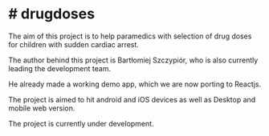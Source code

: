 # # drugdoses
The aim of this project is to help paramedics with selection of drug doses for children with sudden cardiac arrest.

The author behind this project is Bartłomiej Szczypiór, who is also currently leading the development team.

He already made a working demo app, which we are now porting to Reactjs.

The project is aimed to hit android and iOS devices as well as Desktop and mobile web version.

The project is currently under development.